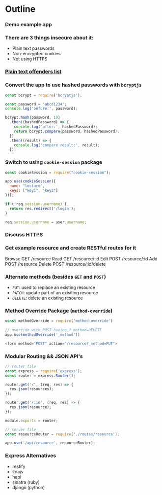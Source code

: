 # Outline

### Demo example app

### There are 3 things insecure about it:
* Plain text passwords
* Non-encrypted cookies
* Not using HTTPS

### [Plain text offenders list](https://github.com/plaintextoffenders/plaintextoffenders/blob/master/offenders.csv)

### Convert the app to use hashed passwords with `bcryptjs`

```js
const bcrypt = require('bcryptjs');

const password = 'abcd1234';
console.log('before:', password);

bcrypt.hash(password, 10)
  .then((hashedPassword) => {
    console.log('after:', hashedPassword);
    return bcrypt.compare(password, hashedPassword);
  })
  .then((result) => {
    console.log('compare result:', result);
  });
```

### Switch to using `cookie-session` package

```js
const cookieSession = require("cookie-session");

app.use(cookieSession({
  name: "lecture",
  keys: ["key1", "key2"]
}));

if (!req.session.username) {
  return res.redirect('/login');
}

req.session.username = user.username;
```

### Discuss HTTPS

### Get example resource and create RESTful routes for it

Browse  GET  /resource
Read    GET  /resource/:id
Edit    POST /resource/:id
Add     POST /resource
Delete  POST /resource/:id/delete

### Alternate methods (besides `GET` and `POST`)
  - `PUT`: used to replace an existing resource
  - `PATCH`: update part of an exisiting resource
  - `DELETE`: delete an existing resource

### Method Override Package (`method-override`)

```js
const methodOverride = require('method-override')
 
// override with POST having ?_method=DELETE
app.use(methodOverride('_method'))

<form method="POST" action="/resource?_method=PUT">
```

### Modular Routing && JSON API's

```js
// router file
const express = require('express');
const router = express.Router();

router.get('/', (req, res) => {
  res.json(resources);
});

router.get('/:id', (req, res) => {
  res.json(resource);
});

module.exports = router;
```

```js
// server file
const resourceRouter = require('./routes/resource');

app.use('/api/resource', resourceRouter);
```

### Express Alternatives
  - restify
  - koajs
  - hapi
  - sinatra (ruby)
  - django (python)
